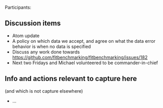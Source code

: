 Participants: 

Discussion items
----------------
* Atom update
* A policy on which data we accept, and agree on what the data error behavior is when no data is specified
* Discuss any work done towards https://github.com/fitbenchmarking/fitbenchmarking/issues/182
* Next two Fridays and Michael volunteered to be commander-in-chief

Info and actions relevant to capture here
-----------------------------------------
(and which is not capture elsewhere)

* ...

